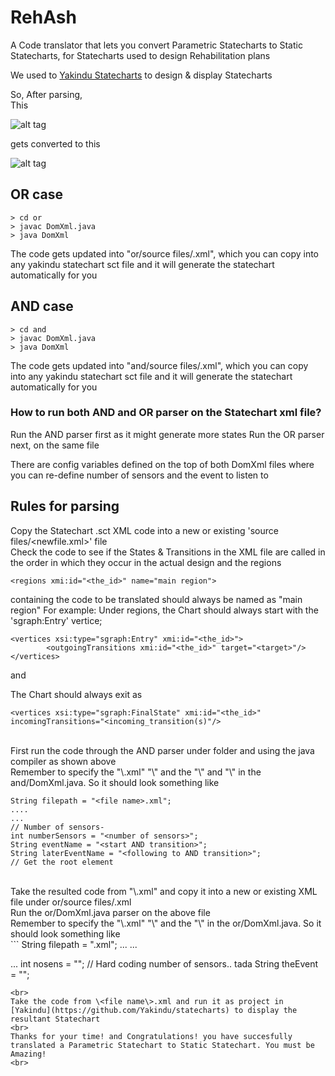# RehAsh
A Code translator that lets you convert Parametric Statecharts to Static Statecharts, for Statecharts used to design Rehabilitation plans

We used to [Yakindu Statecharts](https://github.com/Yakindu/statecharts) to design & display Statecharts

So, After parsing, <br> 
This

![alt tag](https://raw.githubusercontent.com/emsoftaut/ReHashFME/master/case-study/PSCboxed.png)

gets converted to this 

![alt tag](https://raw.githubusercontent.com/emsoftaut/ReHashFME/master/case-study/PSCNew.png)

## OR case

```
> cd or
> javac DomXml.java
> java DomXml
```
The code gets updated into "or/source files/<file name>.xml", which you can copy into any yakindu statechart sct file and it will generate the statechart automatically for you

## AND case


```
> cd and
> javac DomXml.java
> java DomXml
```
The code gets updated into "and/source files/<file name>.xml", which you can copy into any yakindu statechart sct file and it will generate the statechart automatically for you


### How to run both AND and OR parser on the Statechart xml file?

Run the AND parser first as it might generate more states
Run the OR parser next, on the same file

There are config variables defined on the top of both DomXml files
where you can re-define number of sensors and the event to listen to

## Rules for parsing
Copy the Statechart .sct XML code into a new or existing 'source files/<newfile.xml>' file
<br>
Check the code to see if the States & Transitions in the XML file are called in the order in which they occur in the actual design and the regions 
```
<regions xmi:id="<the_id>" name="main region"> 
```
containing the code to be translated should always be named as "main region"
For example:
Under regions, the Chart should always start with the 'sgraph:Entry' vertice;
<br>

```
<vertices xsi:type="sgraph:Entry" xmi:id="<the_id>">
        <outgoingTransitions xmi:id="<the_id>" target="<target>"/>
</vertices>
```
and

The Chart should always exit as 
```
<vertices xsi:type="sgraph:FinalState" xmi:id="<the_id>" incomingTransitions="<incoming_transition(s)"/>
```
<br>
First run the code through the AND parser under folder and using the java compiler as shown above
<br>
Remember to specify the "\<file name\>.xml" "\<number of sensors\>" and the "\<start AND transition\>" and "\<following to AND transition\>" in the and/DomXml.java. So it should look something like

```
String filepath = "<file name>.xml";
....
...
// Number of sensors- 
int numberSensors = "<number of sensors>";
String eventName = "<start AND transition>";
String laterEventName = "<following to AND transition>";
// Get the root element
```
<br>
Take the resulted code from "\<file name\>.xml" and copy it into a new or existing XML file under or/source files/<file name\>.xml
<br>
Run the or/DomXml.java parser on the above file
<br>
Remember to specify the "\<file name\>.xml" "\<number of sensors\>" and the "\<OR transition name\>" in the or/DomXml.java. So it should look something like
<br>
```
String filepath = "<file name>.xml";
...
...

...
int nosens = "<number of sensors>"; // Hard coding number of sensors.. tada
String theEvent = "<OR transition name>";
```
<br>
Take the code from \<file name\>.xml and run it as project in [Yakindu](https://github.com/Yakindu/statecharts) to display the resultant Statechart
<br>
Thanks for your time! and Congratulations! you have succesfully translated a Parametric Statechart to Static Statechart. You must be Amazing!
<br>

